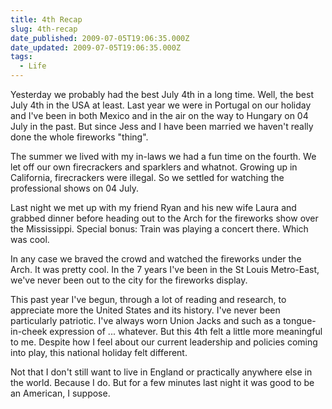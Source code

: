 ```yaml
---
title: 4th Recap
slug: 4th-recap
date_published: 2009-07-05T19:06:35.000Z
date_updated: 2009-07-05T19:06:35.000Z
tags:
  - Life
---
```


Yesterday we probably had the best July 4th in a long time. Well, the best July 4th in the USA at least. Last year we were in Portugal on our holiday and I've been in both Mexico and in the air on the way to Hungary on 04 July in the past. But since Jess and I have been married we haven't really done the whole fireworks "thing".

The summer we lived with my in-laws we had a fun time on the fourth. We let off our own firecrackers and sparklers and whatnot. Growing up in California, firecrackers were illegal. So we settled for watching the professional shows on 04 July.

Last night we met up with my friend Ryan and his new wife Laura and grabbed dinner before heading out to the Arch for the fireworks show over the Mississippi. Special bonus: Train was playing a concert there. Which was cool.

In any case we braved the crowd and watched the fireworks under the Arch. It was pretty cool. In the 7 years I've been in the St Louis Metro-East, we've never been out to the city for the fireworks display.

This past year I've begun, through a lot of reading and research, to appreciate more the United States and its history. I've never been particularly patriotic. I've always worn Union Jacks and such as a tongue-in-cheek expression of ... whatever. But this 4th felt a little more meaningful to me. Despite how I feel about our current leadership and policies coming into play, this national holiday felt different.

Not that I don't still want to live in England or practically anywhere else in the world. Because I do. But for a few minutes last night it was good to be an American, I suppose.
